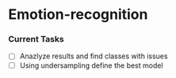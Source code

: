 # Emotion-recognition

### Current Tasks

- [ ] Anazlyze results and find classes with issues
- [ ] Using undersampling define the best model
